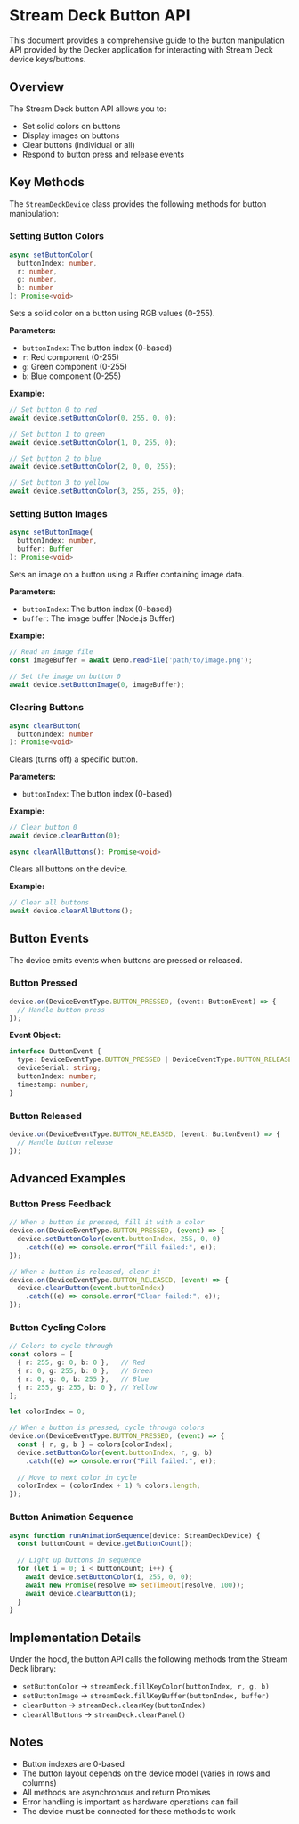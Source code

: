 # Stream Deck Button API

This document provides a comprehensive guide to the button manipulation API provided by the Decker application for interacting with Stream Deck device keys/buttons.

## Overview

The Stream Deck button API allows you to:
- Set solid colors on buttons
- Display images on buttons
- Clear buttons (individual or all)
- Respond to button press and release events

## Key Methods

The `StreamDeckDevice` class provides the following methods for button manipulation:

### Setting Button Colors

```typescript
async setButtonColor(
  buttonIndex: number,
  r: number,
  g: number,
  b: number
): Promise<void>
```

Sets a solid color on a button using RGB values (0-255).

**Parameters:**
- `buttonIndex`: The button index (0-based)
- `r`: Red component (0-255)
- `g`: Green component (0-255)
- `b`: Blue component (0-255)

**Example:**
```typescript
// Set button 0 to red
await device.setButtonColor(0, 255, 0, 0);

// Set button 1 to green
await device.setButtonColor(1, 0, 255, 0);

// Set button 2 to blue
await device.setButtonColor(2, 0, 0, 255);

// Set button 3 to yellow
await device.setButtonColor(3, 255, 255, 0);
```

### Setting Button Images

```typescript
async setButtonImage(
  buttonIndex: number,
  buffer: Buffer
): Promise<void>
```

Sets an image on a button using a Buffer containing image data.

**Parameters:**
- `buttonIndex`: The button index (0-based)
- `buffer`: The image buffer (Node.js Buffer)

**Example:**
```typescript
// Read an image file
const imageBuffer = await Deno.readFile('path/to/image.png');

// Set the image on button 0
await device.setButtonImage(0, imageBuffer);
```

### Clearing Buttons

```typescript
async clearButton(
  buttonIndex: number
): Promise<void>
```

Clears (turns off) a specific button.

**Parameters:**
- `buttonIndex`: The button index (0-based)

**Example:**
```typescript
// Clear button 0
await device.clearButton(0);
```

```typescript
async clearAllButtons(): Promise<void>
```

Clears all buttons on the device.

**Example:**
```typescript
// Clear all buttons
await device.clearAllButtons();
```

## Button Events

The device emits events when buttons are pressed or released.

### Button Pressed

```typescript
device.on(DeviceEventType.BUTTON_PRESSED, (event: ButtonEvent) => {
  // Handle button press
});
```

**Event Object:**
```typescript
interface ButtonEvent {
  type: DeviceEventType.BUTTON_PRESSED | DeviceEventType.BUTTON_RELEASED;
  deviceSerial: string;
  buttonIndex: number;
  timestamp: number;
}
```

### Button Released

```typescript
device.on(DeviceEventType.BUTTON_RELEASED, (event: ButtonEvent) => {
  // Handle button release
});
```

## Advanced Examples

### Button Press Feedback

```typescript
// When a button is pressed, fill it with a color
device.on(DeviceEventType.BUTTON_PRESSED, (event) => {
  device.setButtonColor(event.buttonIndex, 255, 0, 0)
    .catch((e) => console.error("Fill failed:", e));
});

// When a button is released, clear it
device.on(DeviceEventType.BUTTON_RELEASED, (event) => {
  device.clearButton(event.buttonIndex)
    .catch((e) => console.error("Clear failed:", e));
});
```

### Button Cycling Colors

```typescript
// Colors to cycle through
const colors = [
  { r: 255, g: 0, b: 0 },   // Red
  { r: 0, g: 255, b: 0 },   // Green
  { r: 0, g: 0, b: 255 },   // Blue
  { r: 255, g: 255, b: 0 }, // Yellow
];

let colorIndex = 0;

// When a button is pressed, cycle through colors
device.on(DeviceEventType.BUTTON_PRESSED, (event) => {
  const { r, g, b } = colors[colorIndex];
  device.setButtonColor(event.buttonIndex, r, g, b)
    .catch((e) => console.error("Fill failed:", e));
  
  // Move to next color in cycle
  colorIndex = (colorIndex + 1) % colors.length;
});
```

### Button Animation Sequence

```typescript
async function runAnimationSequence(device: StreamDeckDevice) {
  const buttonCount = device.getButtonCount();
  
  // Light up buttons in sequence
  for (let i = 0; i < buttonCount; i++) {
    await device.setButtonColor(i, 255, 0, 0);
    await new Promise(resolve => setTimeout(resolve, 100));
    await device.clearButton(i);
  }
}
```

## Implementation Details

Under the hood, the button API calls the following methods from the Stream Deck library:

- `setButtonColor` → `streamDeck.fillKeyColor(buttonIndex, r, g, b)`
- `setButtonImage` → `streamDeck.fillKeyBuffer(buttonIndex, buffer)`
- `clearButton` → `streamDeck.clearKey(buttonIndex)`
- `clearAllButtons` → `streamDeck.clearPanel()`

## Notes

- Button indexes are 0-based
- The button layout depends on the device model (varies in rows and columns)
- All methods are asynchronous and return Promises
- Error handling is important as hardware operations can fail
- The device must be connected for these methods to work